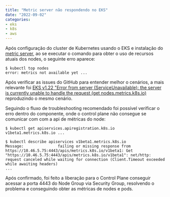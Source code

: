 ```yaml
---
title: "Metric server não respondendo no EKS"
date: "2022-09-02"
categories: 
- eks
- k8s
- aws
---
```


Após configuração do cluster de Kubernetes usando o EKS e instalação do [metric server](https://docs.aws.amazon.com/eks/latest/userguide/metrics-server.html), ao se executar o comando para obter o uso de recursos atuais dos nodes, o seguinte erro aparece:

```
$ kubectl top nodes
error: metrics not available yet ...
```

Após verificar as issues do GitHub para entender melhor o cenários, a mais relevante foi [EKS v1.22 "Error from server (ServiceUnavailable): the server is currently unable to handle the request (get nodes.metrics.k8s.io)](https://github.com/kubernetes-sigs/metrics-server/issues/1024) reproduzindo o mesmo cenário.

Seguindo o fluxo de troubleshooting recomendado foi possível verificar o erro dentro do componente, onde o control plane não consegue se comunicar com com a api de métricas do node:

```
$ kubectl get apiservices.apiregistration.k8s.io
v1beta1.metrics.k8s.io ...

$ kubectl describe apiservices v1beta1.metrics.k8s.io
Message:               failing or missing response from https://10.46.5.75:4443/apis/metrics.k8s.io/v1beta1: Get "https://10.46.5.75:4443/apis/metrics.k8s.io/v1beta1": net/http: request canceled while waiting for connection (Client.Timeout exceeded while awaiting headers)
...
```

Após confirmado, foi feito a liberação para o Control Plane conseguir acessar a porta 4443 do Node Group via Security Group, resolvendo o problema e conseguindo obter as métricas de nodes e pods.
